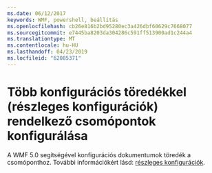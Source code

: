 ```yaml
---
ms.date: 06/12/2017
keywords: WMF, powershell, beállítás
ms.openlocfilehash: cb26e816b2bd95280ec3a426dbf60629c7668077
ms.sourcegitcommit: e7445ba8203da304286c591ff513900ad1c244a4
ms.translationtype: MT
ms.contentlocale: hu-HU
ms.lasthandoff: 04/23/2019
ms.locfileid: "62085371"
---
```

# <a name="configure-node-with-multiple-configuration-fragments-partial-configurations"></a>Több konfigurációs töredékkel (részleges konfigurációk) rendelkező csomópontok konfigurálása

A WMF 5.0 segítségével konfigurációs dokumentumok töredék a csomóponthoz. További információkért lásd: [részleges konfigurációk](https://msdn.microsoft.com/powershell/dsc/partialconfigs).
